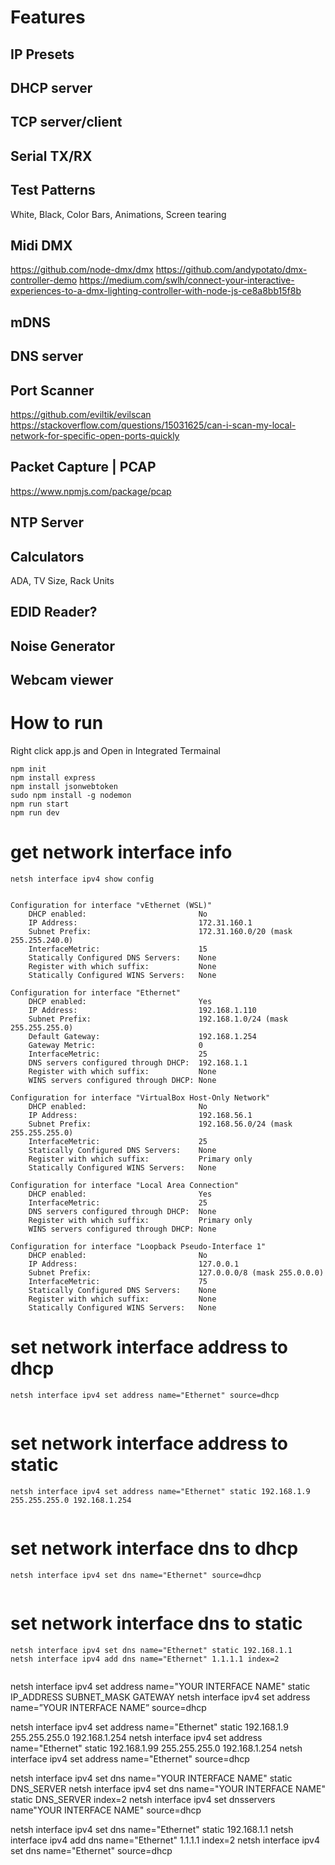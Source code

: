 # Features

## IP Presets

## DHCP server 

## TCP server/client

## Serial TX/RX

## Test Patterns
White, Black, Color Bars, Animations, Screen tearing

## Midi DMX
https://github.com/node-dmx/dmx
https://github.com/andypotato/dmx-controller-demo
https://medium.com/swlh/connect-your-interactive-experiences-to-a-dmx-lighting-controller-with-node-js-ce8a8bb15f8b

## mDNS

## DNS server

## Port Scanner
https://github.com/eviltik/evilscan
https://stackoverflow.com/questions/15031625/can-i-scan-my-local-network-for-specific-open-ports-quickly

## Packet Capture | PCAP
https://www.npmjs.com/package/pcap

## NTP Server
## Calculators
ADA, TV Size, Rack Units
## EDID Reader?
## Noise Generator
## Webcam viewer




# How to run
Right click app.js and Open in Integrated Termainal
```
npm init
npm install express
npm install jsonwebtoken
sudo npm install -g nodemon
npm run start
npm run dev
```

# get network interface info
```
netsh interface ipv4 show config
```
```

Configuration for interface "vEthernet (WSL)"
    DHCP enabled:                         No
    IP Address:                           172.31.160.1
    Subnet Prefix:                        172.31.160.0/20 (mask 255.255.240.0)
    InterfaceMetric:                      15
    Statically Configured DNS Servers:    None
    Register with which suffix:           None
    Statically Configured WINS Servers:   None

Configuration for interface "Ethernet"
    DHCP enabled:                         Yes
    IP Address:                           192.168.1.110
    Subnet Prefix:                        192.168.1.0/24 (mask 255.255.255.0)
    Default Gateway:                      192.168.1.254
    Gateway Metric:                       0
    InterfaceMetric:                      25
    DNS servers configured through DHCP:  192.168.1.1
    Register with which suffix:           None
    WINS servers configured through DHCP: None

Configuration for interface "VirtualBox Host-Only Network"
    DHCP enabled:                         No
    IP Address:                           192.168.56.1
    Subnet Prefix:                        192.168.56.0/24 (mask 255.255.255.0)
    InterfaceMetric:                      25
    Statically Configured DNS Servers:    None
    Register with which suffix:           Primary only
    Statically Configured WINS Servers:   None

Configuration for interface "Local Area Connection"
    DHCP enabled:                         Yes
    InterfaceMetric:                      25
    DNS servers configured through DHCP:  None
    Register with which suffix:           Primary only
    WINS servers configured through DHCP: None

Configuration for interface "Loopback Pseudo-Interface 1"
    DHCP enabled:                         No
    IP Address:                           127.0.0.1
    Subnet Prefix:                        127.0.0.0/8 (mask 255.0.0.0)
    InterfaceMetric:                      75
    Statically Configured DNS Servers:    None
    Register with which suffix:           None
    Statically Configured WINS Servers:   None
```

# set network interface address to dhcp
```
netsh interface ipv4 set address name="Ethernet" source=dhcp
```
```

```

# set network interface address to static
```
netsh interface ipv4 set address name="Ethernet" static 192.168.1.9 255.255.255.0 192.168.1.254
```
```

```

# set network interface dns to dhcp
```
netsh interface ipv4 set dns name="Ethernet" source=dhcp
```
```

```

# set network interface dns to static
```
netsh interface ipv4 set dns name="Ethernet" static 192.168.1.1
netsh interface ipv4 add dns name="Ethernet" 1.1.1.1 index=2
```
```

```





netsh interface ipv4 set address name="YOUR INTERFACE NAME" static IP_ADDRESS SUBNET_MASK GATEWAY
netsh interface ipv4 set address name=”YOUR INTERFACE NAME” source=dhcp

netsh interface ipv4 set address name="Ethernet" static 192.168.1.9 255.255.255.0 192.168.1.254
netsh interface ipv4 set address name="Ethernet" static 192.168.1.99 255.255.255.0 192.168.1.254
netsh interface ipv4 set address name="Ethernet" source=dhcp




netsh interface ipv4 set dns name="YOUR INTERFACE NAME" static DNS_SERVER
netsh interface ipv4 set dns name="YOUR INTERFACE NAME" static DNS_SERVER index=2
netsh interface ipv4 set dnsservers name"YOUR INTERFACE NAME" source=dhcp

netsh interface ipv4 set dns name="Ethernet" static 192.168.1.1
netsh interface ipv4 add dns name="Ethernet" 1.1.1.1 index=2
netsh interface ipv4 set dns name="Ethernet" source=dhcp

